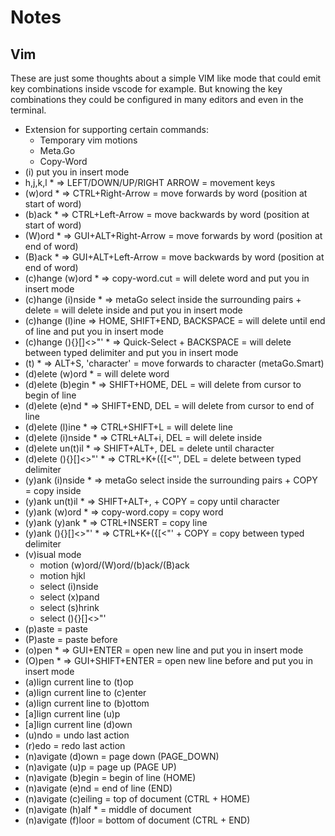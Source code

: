 # Notes

## Vim

These are just some thoughts about a simple VIM like mode that could emit key combinations inside vscode for example.
But knowing the key combinations they could be configured in many editors and even in the terminal.
- Extension for supporting certain commands:
  - Temporary vim motions
  - Meta.Go
  - Copy-Word
- (i) put you in insert mode
- h,j,k,l                       *    => LEFT/DOWN/UP/RIGHT ARROW  = movement keys
- (w)ord                        *    => CTRL+Right-Arrow          = move forwards by word (position at start of word)
- (b)ack                        *    => CTRL+Left-Arrow           = move backwards by word (position at start of word)
- (W)ord                        *    => GUI+ALT+Right-Arrow       = move forwards by word (position at end of word)
- (B)ack                        *    => GUI+ALT+Left-Arrow        = move backwards by word (position at end of word)
- (c)hange (w)ord               *    => copy-word.cut                                        = will delete word and put you in insert mode
- (c)hange (i)nside             *    => metaGo select inside the surrounding pairs + delete  = will delete inside and put you in insert mode
- (c)hange (l)ine                    => HOME, SHIFT+END, BACKSPACE                           = will delete until end of line and put you in insert mode
- (c)hange (){}[]<>"'           *    => Quick-Select + BACKSPACE                             = will delete between typed delimiter and put you in insert mode
- (t)                           *    => ALT+S, 'character'                                   = move forwards to character     (metaGo.Smart)
- (d)elete (w)ord               *    = will delete word
- (d)elete (b)egin              *    => SHIFT+HOME, DEL                                      = will delete from cursor to begin of line
- (d)elete (e)nd                *    => SHIFT+END, DEL                                       = will delete from cursor to end of line
- (d)elete (l)ine               *    => CTRL+SHIFT+L                                         = will delete line
- (d)elete (i)nside             *    => CTRL+ALT+i, DEL                                      = will delete inside
- (d)elete un(t)il              *    => SHIFT+ALT+, DEL                                      = delete until character
- (d)elete (){}[]<>"'           *    => CTRL+K+({[<"', DEL                                   = delete between typed delimiter
- (y)ank (i)nside               *    => metaGo select inside the surrounding pairs + COPY    = copy inside
- (y)ank un(t)il                *    => SHIFT+ALT+, + COPY                                   = copy until character
- (y)ank (w)ord                 *    => copy-word.copy                                       = copy word
- (y)ank (y)ank                 *    => CTRL+INSERT                                          = copy line
- (y)ank (){}[]<>"'             *    => CTRL+K+({[<"' + COPY                                 = copy between typed delimiter
- (v)isual mode
  - motion (w)ord/(W)ord/(b)ack/(B)ack
  - motion hjkl
  - select (i)nside
  - select (x)pand
  - select (s)hrink
  - select (){}[]<>"'
- (p)aste = paste
- (P)aste = paste before
- (o)pen                         *    => GUI+ENTER                                            = open new line and put you in insert mode
- (O)pen                         *    => GUI+SHIFT+ENTER                                      = open new line before and put you in insert mode
- (a)lign current line to (t)op
- (a)lign current line to (c)enter
- (a)lign current line to (b)ottom
- [a]lign current line (u)p  
- [a]lign current line (d)own
- (u)ndo = undo last action
- (r)edo = redo last action
- (n)avigate (d)own           = page down (PAGE_DOWN)
- (n)avigate (u)p             = page up (PAGE UP)
- (n)avigate (b)egin          = begin of line (HOME) 
- (n)avigate (e)nd            = end of line (END)
- (n)avigate (c)eiling        = top of document (CTRL + HOME)
- (n)avigate (h)alf      *    = middle of document 
- (n)avigate (f)loor          = bottom of document (CTRL + END)
